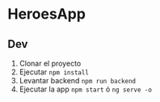 # HeroesApp

## Dev

1. Clonar el proyecto
2. Ejecutar `npm install`
3. Levantar backend `npm run backend`
4. Ejecutar la app `npm start` ó `ng serve -o`
